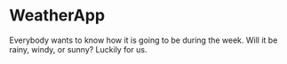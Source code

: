# WeatherApp
Everybody wants to know how it is going to be during the week. Will it be rainy, windy, or sunny? Luckily for us.
